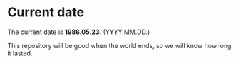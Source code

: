 # Current date

The current date is **1986.05.23.** (YYYY.MM.DD.)

This repository will be good when the world ends, so we will know how long it lasted.